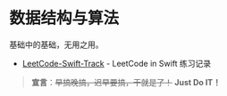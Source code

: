 # 数据结构与算法

基础中的基础，无用之用。

- [LeetCode-Swift-Track](https://github.com/Binlogo/LeetCode-Swift-Track) - LeetCode in Swift 练习记录

> **宣言**：~~早搞晚搞，迟早要搞，干就是了！~~ **Just Do IT！**

